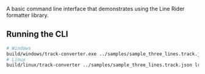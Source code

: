 A basic command line interface that demonstrates using the Line Rider formatter library.

## Running the CLI

```bash
# Windows
build/windows/track-converter.exe ../samples/sample_three_lines.track.json lrb
# Linux
build/linux/track-converter ../samples/sample_three_lines.track.json lrb
```
